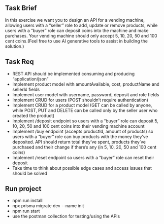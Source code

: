 ## Task Brief
In this exercise we want you to design an API for a vending machine, allowing users
with a “seller” role to add, update or remove products, while users with a “buyer” role
can deposit coins into the machine and make purchases. Your vending machine
should only accept 5, 10, 20, 50 and 100 cent coins.(Feel free to use AI generative tools
to assist in building the solution.)

## Task Req
- REST API should be implemented consuming and producing
“application/json”
- Implement product model with amountAvailable, cost, productName and
sellerId fields
- Implement user model with username, password, deposit and role fields
- Implement CRUD for users (POST shouldn’t require authentication)
- Implement CRUD for a product model (GET can be called by anyone, while
POST, PUT and DELETE can be called only by the seller user who created the
product)
- Implement /deposit endpoint so users with a “buyer” role can deposit 5, 10, 20,
50 and 100 cent coins into their vending machine account
- Implement /buy endpoint (accepts productId, amount of products) so users
with a “buyer” role can buy products with the money they’ve deposited. API
should return total they’ve spent, products they’ve purchased and their
change if there’s any (in 5, 10, 20, 50 and 100 cent coins)
- Implement /reset endpoint so users with a “buyer” role can reset their deposit
- Take time to think about possible edge cases and access issues that should be solved

## Run project
- npm run install
- npx prisma migrate dev --name init
- npm run start
- use the postman collection for testing/using the APIs